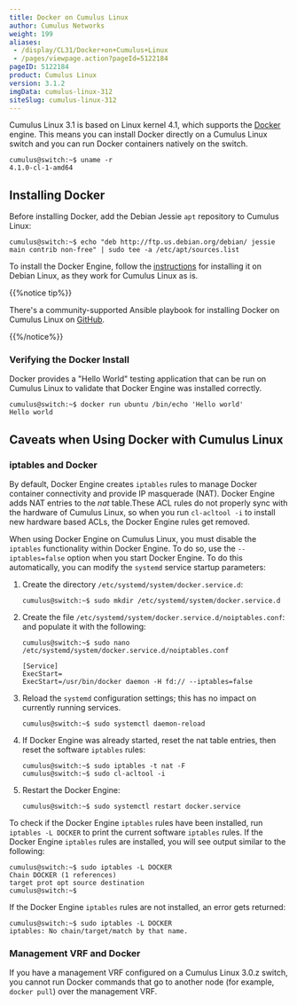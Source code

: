 ```yaml
---
title: Docker on Cumulus Linux
author: Cumulus Networks
weight: 199
aliases:
 - /display/CL31/Docker+on+Cumulus+Linux
 - /pages/viewpage.action?pageId=5122184
pageID: 5122184
product: Cumulus Linux
version: 3.1.2
imgData: cumulus-linux-312
siteSlug: cumulus-linux-312
---
```

Cumulus Linux 3.1 is based on Linux kernel 4.1, which supports the
[Docker](https://www.docker.com/) engine. This means you can install
Docker directly on a Cumulus Linux switch and you can run Docker
containers natively on the switch.

    cumulus@switch:~$ uname -r
    4.1.0-cl-1-amd64

## <span>Installing Docker</span>

Before installing Docker, add the Debian Jessie `apt` repository to
Cumulus Linux:

    cumulus@switch:~$ echo "deb http://ftp.us.debian.org/debian/ jessie main contrib non-free" | sudo tee -a /etc/apt/sources.list

To install the Docker Engine, follow the
[instructions](https://docs.docker.com/engine/installation/linux/debian/)
for installing it on Debian Linux, as they work for Cumulus Linux as is.

{{%notice tip%}}

There's a community-supported Ansible playbook for installing Docker on
Cumulus Linux on
[GitHub](https://github.com/plumbis/demos/blob/master/install_docker.yml).

{{%/notice%}}

### <span>Verifying the Docker Install</span>

Docker provides a "Hello World" testing application that can be run on
Cumulus Linux to validate that Docker Engine was installed correctly.

    cumulus@switch:~$ docker run ubuntu /bin/echo 'Hello world'
    Hello world

## <span>Caveats when Using Docker with Cumulus Linux</span>

### <span>iptables and Docker</span>

By default, Docker Engine creates `iptables` rules to manage Docker
container connectivity and provide IP masquerade (NAT). Docker Engine
adds NAT entries to the *nat* table.These ACL rules do not properly sync
with the hardware of Cumulus Linux, so when you run `cl-acltool -i` to
install new hardware based ACLs, the Docker Engine rules get removed.

When using Docker Engine on Cumulus Linux, you must disable the
`iptables` functionality within Docker Engine. To do so, use the
`--iptables=false` option when you start Docker Engine. To do this
automatically, you can modify the `systemd` service startup parameters:

1.  Create the directory `/etc/systemd/system/docker.service.d`:
    
        cumulus@switch:~$ sudo mkdir /etc/systemd/system/docker.service.d

2.  Create the file
    `/etc/systemd/system/docker.service.d/noiptables.conf`: and populate
    it with the following:
    
        cumulus@switch:~$ sudo nano /etc/systemd/system/docker.service.d/noiptables.conf
         
        [Service]
        ExecStart=
        ExecStart=/usr/bin/docker daemon -H fd:// --iptables=false

3.  Reload the `systemd` configuration settings; this has no impact on
    currently running services.
    
        cumulus@switch:~$ sudo systemctl daemon-reload

4.  If Docker Engine was already started, reset the nat table entries,
    then reset the software `iptables` rules:
    
        cumulus@switch:~$ sudo iptables -t nat -F
        cumulus@switch:~$ sudo cl-acltool -i

5.  Restart the Docker Engine:
    
        cumulus@switch:~$ sudo systemctl restart docker.service

To check if the Docker Engine `iptables` rules have been installed, run
`iptables -L DOCKER` to print the current software `iptables` rules. If
the Docker Engine `iptables` rules are installed, you will see output
similar to the following:

    cumulus@switch:~$ sudo iptables -L DOCKER
    Chain DOCKER (1 references)
    target prot opt source destination
    cumulus@switch:~$

If the Docker Engine `iptables` rules are not installed, an error gets
returned:

    cumulus@switch:~$ sudo iptables -L DOCKER
    iptables: No chain/target/match by that name.

### <span>Management VRF and Docker</span>

If you have a management VRF configured on a Cumulus Linux 3.0.z switch,
you cannot run Docker commands that go to another node (for example,
`docker pull`) over the management VRF.
